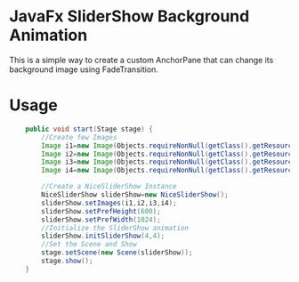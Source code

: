 # JavaFx SliderShow Background Animation
This is a simple way to create a custom AnchorPane that can change its background image using FadeTransition.

# Usage

```java
    public void start(Stage stage) {
        //Create few Images
        Image i1=new Image(Objects.requireNonNull(getClass().getResource("/img/1.jpg")).toExternalForm());
        Image i2=new Image(Objects.requireNonNull(getClass().getResource("/img/2.jpg")).toExternalForm());
        Image i3=new Image(Objects.requireNonNull(getClass().getResource("/img/3.jpg")).toExternalForm());
        Image i4=new Image(Objects.requireNonNull(getClass().getResource("/img/4.jpg")).toExternalForm());

        //Create a NiceSliderShow Instance
        NiceSliderShow sliderShow=new NiceSliderShow();
        sliderShow.setImages(i1,i2,i3,i4);
        sliderShow.setPrefHeight(600);
        sliderShow.setPrefWidth(1024);
        //Initialize the SliderShow animation
        sliderShow.initSliderShow(4,4);
        //Set the Scene and Show
        stage.setScene(new Scene(sliderShow));
        stage.show();
    }

```
